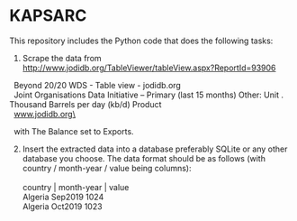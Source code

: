 # KAPSARC

This repository includes the Python code that does the following tasks:

1) Scrape the data from http://www.jodidb.org/TableViewer/tableView.aspx?ReportId=93906  

  &nbsp;&nbsp;Beyond 20/20 WDS - Table view - jodidb.org\
  &nbsp;&nbsp;Joint Organisations Data Initiative – Primary (last 15 months) Other: Unit . Thousand Barrels per day (kb/d) Product\
  &nbsp;&nbsp;www.jodidb.org\

 &nbsp;&nbsp;with The Balance set to Exports.

2) Insert the extracted data into a database preferably SQLite or any other database you choose. The data format should be as follows (with 
  country / month-year / value being columns):\
\
    country | month-year | value\
    Algeria   Sep2019      1024\
    Algeria   Oct2019      1023
